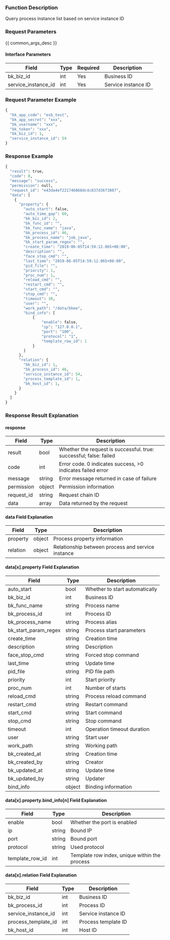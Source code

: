 ### Function Description

Query process instance list based on service instance ID

### Request Parameters

{{ common_args_desc }}

#### Interface Parameters

| Field               | Type | Required | Description         |
| ------------------- | ---- | -------- | ------------------- |
| bk_biz_id           | int  | Yes      | Business ID         |
| service_instance_id | int  | Yes      | Service instance ID |

### Request Parameter Example

```python
{
  "bk_app_code": "esb_test",
  "bk_app_secret": "xxx",
  "bk_username": "xxx",
  "bk_token": "xxx",
  "bk_biz_id": 1,
  "service_instance_id": 54
}
```

### Response Example

```python
{
  "result": true,
  "code": 0,
  "message": "success",
  "permission": null,
  "request_id": "e43da4ef221746868dc4c837d36f3807",
  "data": [
    {
      "property": {
        "auto_start": false,
        "auto_time_gap": 60,
        "bk_biz_id": 2,
        "bk_func_id": "",
        "bk_func_name": "java",
        "bk_process_id": 46,
        "bk_process_name": "job_java",
        "bk_start_param_regex": "",
        "create_time": "2019-06-05T14:59:12.065+08:00",
        "description": "",
        "face_stop_cmd": "",
        "last_time": "2019-06-05T14:59:12.065+08:00",
        "pid_file": "",
        "priority": 1,
        "proc_num": 1,
        "reload_cmd": "",
        "restart_cmd": "",
        "start_cmd": "",
        "stop_cmd": "",
        "timeout": 30,
        "user": "",
        "work_path": "/data/bkee",
        "bind_info": [
            {
                "enable": false,  
                "ip": "127.0.0.1",  
                "port": "100",  
                "protocol": "1", 
                "template_row_id": 1  
            }
        ]
      },
      "relation": {
        "bk_biz_id": 1,
        "bk_process_id": 46,
        "service_instance_id": 54,
        "process_template_id": 1,
        "bk_host_id": 1,
      }
    }
  ]
}
```

### Response Result Explanation

#### response

| Field       | Type   | Description                                                  |
| ---------- | ------ | ------------------------------------------------------------ |
| result     | bool   | Whether the request is successful. true: successful; false: failed |
| code       | int    | Error code. 0 indicates success, >0 indicates failed error   |
| message    | string | Error message returned in case of failure                    |
| permission | object | Permission information                                       |
| request_id | string | Request chain ID                                             |
| data       | array  | Data returned by the request                                 |

#### data Field Explanation

| Field    | Type   | Description                                       |
| -------- | ------ | ------------------------------------------------- |
| property | object | Process property information                      |
| relation | object | Relationship between process and service instance |

#### data[x].property Field Explanation

| Field                | Type   | Description                    |
| -------------------- | ------ | ------------------------------ |
| auto_start           | bool   | Whether to start automatically |
| bk_biz_id            | int    | Business ID                    |
| bk_func_name         | string | Process name                   |
| bk_process_id        | int    | Process ID                     |
| bk_process_name      | string | Process alias                  |
| bk_start_param_regex | string | Process start parameters       |
| create_time          | string | Creation time                  |
| description          | string | Description                    |
| face_stop_cmd        | string | Forced stop command            |
| last_time            | string | Update time                    |
| pid_file             | string | PID file path                  |
| priority             | int    | Start priority                 |
| proc_num             | int    | Number of starts               |
| reload_cmd           | string | Process reload command         |
| restart_cmd          | string | Restart command                |
| start_cmd            | string | Start command                  |
| stop_cmd             | string | Stop command                   |
| timeout              | int    | Operation timeout duration     |
| user                 | string | Start user                     |
| work_path            | string | Working path                   |
| bk_created_at        | string | Creation time                  |
| bk_created_by        | string | Creator                        |
| bk_updated_at        | string | Update time                    |
| bk_updated_by        | string | Updater                        |
| bind_info            | object | Binding information            |

#### data[x].property.bind_info[n] Field Explanation

| Field           | Type   | Description                                   |
| --------------- | ------ | --------------------------------------------- |
| enable          | bool   | Whether the port is enabled                   |
| ip              | string | Bound IP                                      |
| port            | string | Bound port                                    |
| protocol        | string | Used protocol                                 |
| template_row_id | int    | Template row index, unique within the process |

#### data[x].relation Field Explanation

| Field               | Type   | Description         |
| ------------------- | ------ | ------------------- |
| bk_biz_id           | int    | Business ID         |
| bk_process_id       | int    | Process ID          |
| service_instance_id | int    | Service instance ID |
| process_template_id | int    | Process template ID |
| bk_host_id          | int    | Host ID             |
